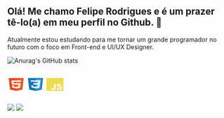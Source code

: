 ## Olá! Me chamo Felipe Rodrigues e é um prazer tê-lo(a) em meu perfil no Github. 🐺

Atualmente estou estudando para me tornar um grande programador no futuro com o foco em Front-end e UI/UX Designer.


![Anurag's GitHub stats](https://github-readme-stats.vercel.app/api?username=Feliperod11&show_icons=true&theme=midnight-purple)

<div style="display: inline_block"><br>
  <img align="center" alt="fr-HTML" height="30" width="40" src="https://raw.githubusercontent.com/devicons/devicon/master/icons/html5/html5-original.svg">
  <img align="center" alt="fr-CSS" height="30" width="40" src="https://raw.githubusercontent.com/devicons/devicon/master/icons/css3/css3-original.svg">
  <img align="center" alt="fr-Js" height="30" width="40" src="https://raw.githubusercontent.com/devicons/devicon/master/icons/javascript/javascript-plain.svg">
</div>
  
  ##
 
<div> 
  <a href="https://www.instagram.com/joao_rodzz" target="_blank"><img src="https://img.shields.io/badge/-Instagram-%23E4405F?style=for-the-badge&logo=instagram&logoColor=white" target="_blank"></a>
  <a href = "mailto:feliperodrigues.mcz@gmail.com"><img src="https://img.shields.io/badge/-Gmail-%23333?style=for-the-badge&logo=gmail&logoColor=white" target="_blank"></a>
</div>
